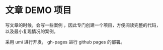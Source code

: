 # 文章 DEMO 项目

写文章的时候，会写一些案例 ，因此专门创建一个项目，方便阅读完整的代码，以及最小复现情况的案例。

采用 umi 进行开发， gh-pages 进行 github pages 的部署。
